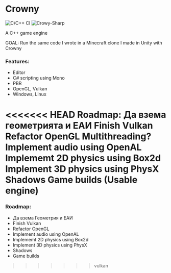 # Crowny
![C/C++ CI](https://github.com/bojosos/Crowny/workflows/Crowny-Editor/badge.svg) ![Crowy-Sharp](https://github.com/bojosos/Crowny/workflows/Crowy-Sharp/badge.svg)

A C++ game engine

GOAL: Run the same code I wrote in a Minecraft clone I made in Unity with Crowny

### Features:
  * Editor
  * C# scripting using Mono
  * PBR
  * OpenGL, Vulkan
  * Windows, Linux
  
<<<<<<< HEAD
Roadmap:
  Да взема геометрията и ЕАИ
  Finish Vulkan
  Refactor OpenGL
  Multithreading?
  Implement audio using OpenAL
  Implememt 2D physics using Box2d
  Implement 3D physics using PhysX
  Shadows
  Game builds (Usable engine)
=======
### Roadmap:
  * Да взема Геометрия и ЕАИ
  * Finish Vulkan
  * Refactor OpenGL
  * Implement audio using OpenAL
  * Implememt 2D physics using Box2d
  * Implement 3D physics using PhysX
  * Shadows
  * Game builds
>>>>>>> vulkan
